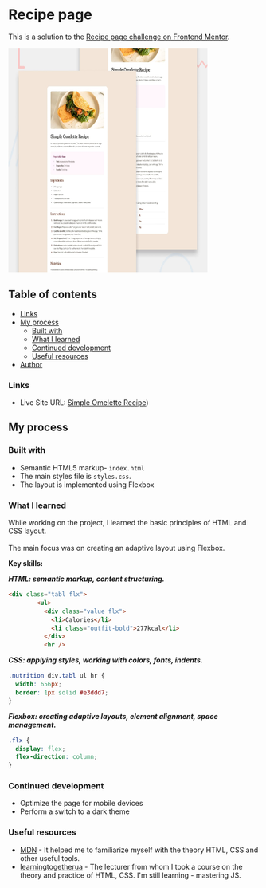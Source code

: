 # Recipe page 

This is a solution to the [Recipe page challenge on Frontend Mentor](https://www.frontendmentor.io/challenges/recipe-page-KiTsR8QQKm). 

<img height="450px" width="400px" src="./preview.jpg"/>

## Table of contents

- [Links](#links)
- [My process](#my-process)
  - [Built with](#built-with)
  - [What I learned](#what-i-learned)
  - [Continued development](#continued-development)
  - [Useful resources](#useful-resources)
- [Author](#author)


### Links

- Live Site URL: [Simple Omelette Recipe](https://oleksandravarbanska.github.io/recipe/))

## My process

### Built with

- Semantic HTML5 markup- `index.html`
- The main styles file is `styles.css`.
- The layout is implemented using Flexbox


### What I learned

While working on the project, I learned the basic principles of HTML and CSS layout. <br></br>The main focus was on creating an adaptive layout using Flexbox.

**Key skills:**

***HTML: semantic markup, content structuring.***
 
  ```html
 <div class="tabl flx">
          <ul>
            <div class="value flx">
              <li>Calories</li>
              <li class="outfit-bold">277kcal</li>
            </div>
            <hr />
```
            
***CSS: applying styles, working with colors, fonts, indents.***

```css
.nutrition div.tabl ul hr {
  width: 656px;
  border: 1px solid #e3ddd7;
}
```

***Flexbox: creating adaptive layouts, element alignment, space management.***

```css
.flx {
  display: flex;
  flex-direction: column;
}
```

### Continued development

- Optimize the page for mobile devices
- Perform a switch to a dark theme

### Useful resources

- [MDN](https://developer.mozilla.org/en-US/) - It helped me to familiarize myself with the theory HTML, CSS and other useful tools.
- [learningtogetherua](https://www.youtube.com/@itmentor) - The lecturer from whom I took a course on the theory and practice of HTML, CSS. I'm still learning - mastering JS.